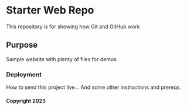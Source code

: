 # Starter Web Repo

This repository is for showing how Git and GitHub work

## Purpose

Sample website with plenty of files for demos

### Deployment

How to send this project live...
And some other instructions and prereqs.

#### Copyright 2023
